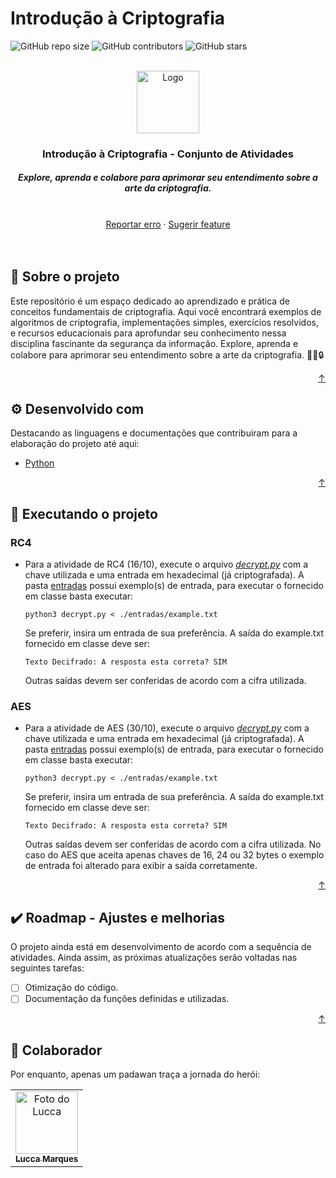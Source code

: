 <div id="top"></div>

# Introdução à Criptografia

<!---Shields em: https://shields.io --->

![GitHub repo size](https://img.shields.io/github/repo-size/luccamapt/cg?style=for-the-badge&label=tamanho%20do%20repo&color=44aa00)
![GitHub contributors](https://img.shields.io/github/contributors/luccamapt/cg?style=for-the-badge&label=colaboradores&color=44aa00)
![GitHub stars](https://img.shields.io/github/stars/luccamapt/cg?style=for-the-badge&label=estrelas&color=44aa00)

<!-- LOGO -->
<br />
<div align="center">
  <a href="https://github.com/luccamapt/cripto">
    <img src="https://cdn.pixabay.com/photo/2016/03/31/17/58/computer-1294045_1280.png" alt="Logo" width="100" height="100">
  </a>

  <h3 align="center">Introdução à Criptografia - Conjunto de Atividades</h3>

  <h5> Explore, aprenda e colabore para aprimorar seu entendimento sobre a arte da criptografia. </h5>
    <br />
    <a href="https://github.com/luccamapt/cripto/issues">Reportar erro</a>
    ·
    <a href="https://github.com/luccamapt/cripto/issues">Sugerir feature</a>
</div>
<br />
<br />

## 📜 Sobre o projeto

Este repositório é um espaço dedicado ao aprendizado e prática de conceitos fundamentais de criptografia. Aqui você encontrará exemplos de algoritmos de criptografia, implementações simples, exercícios resolvidos, e recursos educacionais para aprofundar seu conhecimento nessa disciplina fascinante da segurança da informação. Explore, aprenda e colabore para aprimorar seu entendimento sobre a arte da criptografia. 👨‍💻🔒

<p align="right"><a href="#top">↑</a></p>

## ⚙️ Desenvolvido com

Destacando as linguagens e documentações que contribuiram para a elaboração do projeto até aqui:
* [Python](https://docs.python.org/3/)

<p align="right"><a href="#top">↑</a></p>

## 🚀 Executando o projeto

### RC4

- Para a atividade de RC4 (16/10), execute o arquivo [*decrypt.py*](https://github.com/luccamapt/cripto/blob/main/rc4/decrypt.py) com a chave utilizada e uma entrada em hexadecimal (já criptografada). A pasta [entradas](https://github.com/luccamapt/cripto/tree/main/rc4/entradas) possui exemplo(s) de entrada, para executar o fornecido em classe basta executar:
  ```
  python3 decrypt.py < ./entradas/example.txt
  ```
  Se preferir, insira um entrada de sua preferência. A saída do example.txt fornecido em classe deve ser:
  ```
  Texto Decifrado: A resposta esta correta? SIM
  ```
  Outras saídas devem ser conferidas de acordo com a cifra utilizada.

### AES

- Para a atividade de AES (30/10), execute o arquivo [*decrypt.py*](https://github.com/luccamapt/cripto/blob/main/aes/decrypt.py) com a chave utilizada e uma entrada em hexadecimal (já criptografada). A pasta [entradas](https://github.com/luccamapt/cripto/tree/main/aes/entradas) possui exemplo(s) de entrada, para executar o fornecido em classe basta executar:
  ```
  python3 decrypt.py < ./entradas/example.txt
  ```
  Se preferir, insira um entrada de sua preferência. A saída do example.txt fornecido em classe deve ser:
  ```
  Texto Decifrado: A resposta esta correta? SIM
  ```
  Outras saídas devem ser conferidas de acordo com a cifra utilizada. No caso do AES que aceita apenas chaves de 16, 24 ou 32 bytes o exemplo de entrada foi alterado para exibir a saída corretamente.

<p align="right"><a href="#top">↑</a></p>

## ✔️ Roadmap - Ajustes e melhorias

O projeto ainda está em desenvolvimento de acordo com a sequência de atividades. Ainda assim, as próximas atualizações serão voltadas nas seguintes tarefas:

- [ ] Otimização do código.
- [ ] Documentação da funções definidas e utilizadas.

<p align="right"><a href="#top">↑</a></p>

## 🤝 Colaborador

Por enquanto, apenas um padawan traça a jornada do herói:

<table>
  <tr>
    <td align="center">
      <a href="https://github.com/luccamapt">
        <img src="https://avatars.githubusercontent.com/u/62125928" width="100px;" alt="Foto do Lucca"/><br>
        <sub>
          <b>Lucca Marques</b>
        </sub>
      </a>
    </td>
  </tr>
</table>

